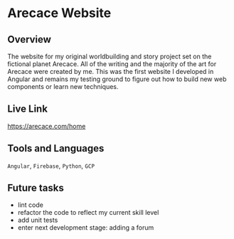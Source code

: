 # Arecace Website
## Overview
The website for my original worldbuilding and story project set on the fictional planet Arecace. All of the writing and the majority of the art for Arecace were created by me. This was the first website I developed in Angular and remains my testing ground to figure out how to build new web components or learn new techniques.

## Live Link
https://arecace.com/home

## Tools and Languages
`Angular`, `Firebase`, `Python`, `GCP`

## Future tasks
- lint code
- refactor the code to reflect my current skill level
- add unit tests
- enter next development stage: adding a forum
